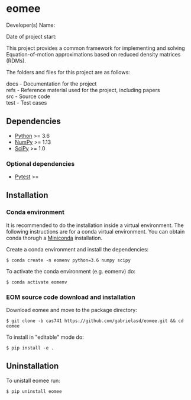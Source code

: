 # eomee

Developer(s) Name:

Date of project start:

This project provides a common framework for implementing and solving Equation-of-motion approximations based on reduced density matrices (RDMs).

The folders and files for this project are as follows:

docs - Documentation for the project  
refs - Reference material used for the project, including papers  
src - Source code  
test - Test cases  

## Dependencies
- [Python](http://python.org/) >= 3.6
- [NumPy](http://numpy.org/) >= 1.13
- [SciPy](http://docs.scipy.org/doc/scipy/reference/) >= 1.0

### Optional dependencies
- [Pytest](https://docs.pytest.org/en/latest/) >=

## Installation
### Conda environment
It is recommended to do the installation inside a virtual environment. The following instructions are for a conda virtual environment. You can obtain conda thorugh a [Miniconda](https://docs.conda.io/en/latest/miniconda.html) installation.

Create a conda environment and install the dependencies:

```
$ conda create -n eomenv python=3.6 numpy scipy
```

To activate the conda environment (e.g. eomenv) do:

```
$ conda activate eomenv
```

### EOM source code download and installation
Download eomee and move to the package directory:

```
$ git clone -b cas741 https://github.com/gabrielasd/eomee.git && cd eomee
```

To install in "editable" mode do:

```
$ pip install -e .
```

## Uninstallation
To unistall eomee run:

```
$ pip uninstall eomee
```
